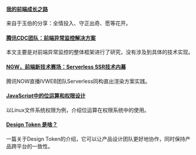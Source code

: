 
#### [我的前端成长之路](https://www.yuque.com/yubo/morning/grow-up-at-alibaba)
来自于玉伯的分享：全情投入、守正出奇、愿等花开。

#### [腾讯CDC团队：前端异常监控解决方案](https://mp.weixin.qq.com/s/W0i-Iu6nqkWttsGZ-RmOqw)
本文主要是对前端异常监控的整体框架进行了研究，没有涉及到具体的技术实现。

#### [NGW，前端新技术赛场：Serverless SSR技术内幕](https://mp.weixin.qq.com/s/Hdhl9qRMbGQUccfIOb7sIQ)
腾讯NOW直播IVWEB团队Serverless同构直出渲染方案实践。

#### [JavaScript中的位运算和权限设计](https://mp.weixin.qq.com/s/caoHMRdCo_jZua40E768mQ)
以Linux文件系统权限为例，介绍位运算在权限系统中的使用。

#### [Design Token 是啥？](https://mp.weixin.qq.com/s/uVPjNKkymJ_bMLAKVEiixQ)
一篇关于Design Token的介绍，它可以让产品设计团队更好地协作，同时保持产品跨平台的一致性。
